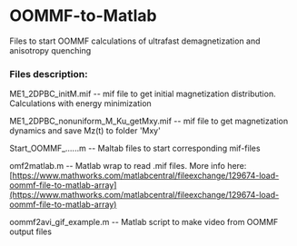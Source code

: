 # OOMMF-to-Matlab
Files to start OOMMF calculations of ultrafast demagnetization and anisotropy quenching

### Files description:

ME1_2DPBC_initM.mif -- mif file to get initial magnetization distribution. Calculations with energy minimization

ME1_2DPBC_nonuniform_M_Ku_getMxy.mif -- mif file to get magnetization dynamics and save Mz(t) to folder 'Mxy'

Start_OOMMF_......m -- Maltab files to start corresponding mif-files

omf2matlab.m -- Matlab wrap to read .mif files. More info here: [https://www.mathworks.com/matlabcentral/fileexchange/129674-load-oommf-file-to-matlab-array](https://www.mathworks.com/matlabcentral/fileexchange/129674-load-oommf-file-to-matlab-array)

oommf2avi_gif_example.m -- Matlab script to make video from OOMMF output files
